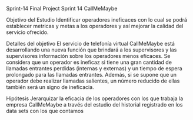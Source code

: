 Sprint-14
Final Project Sprint 14 CallMeMaybe

Objetivo del Estudio
Identificar operadores ineficaces con lo cual se podrá establecer metricas y metas a los operadores y así mejorar la calidad del servicio ofrecido.

Detalles del objetivo
El servicio de telefonía virtual CallMeMaybe está desarrollando una nueva función que brindará a los supervisores y las supervisores información sobre los operadores menos eficaces. Se considera que un operador es ineficaz si tiene una gran cantidad de llamadas entrantes perdidas (internas y externas) y un tiempo de espera prolongado para las llamadas entrantes. Además, si se supone que un operador debe realizar llamadas salientes, un número reducido de ellas también será un signo de ineficacia.

Hipótesis
Jerarquizar la eficacia de los operadores con los que trabaja la empresa CallMeMaybe a través del estudio del historial registrado en los data sets con los que contamos
